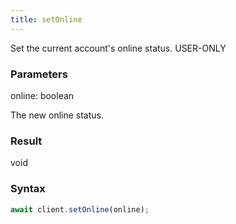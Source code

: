 ```yaml
---
title: setOnline
---
```


Set the current account's online status.<span class="select-none"> <span class="inline-flex w-fit items-center"><span class="w-fit bg-dbt px-1.5 rounded-md select-none text-fgt text-[10px]">USER-ONLY</span></span> </span>

### Parameters 

<div class="flex flex-col gap-3"><div><div class="font-mono" id="p_online" data-anchor><span class="font-bold">online</span><span class="opacity-50">:</span> <span>boolean</span></div><div class="pl-3"><div class="no-margin">

The new online status.

</div></div></div></div>

### Result 

<div class="font-mono"><span>void</span></div>

### Syntax

```ts
await client.setOnline(online);
```




